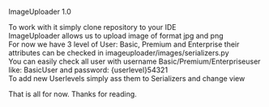 ImageUploader 1.0  

To work with it simply clone repository to your IDE  
ImageUploader allows us to upload image of format jpg and png  
For now we have 3 level of User: Basic, Premium and Enterprise their attributes can be checked in imageuploader/images/serializers.py  
You can easily check all user with username Basic/Premium/Enterpriseuser like: BasicUser and password: {userlevel}54321  
To add new Userlevels simply ass them to Serializers and change view  

That is all for now. Thanks for reading.
